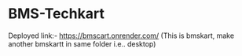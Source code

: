 # BMS-Techkart
Deployed link:- https://bmscart.onrender.com/
(This is bmskart, make another bmskartt in same folder i.e.. desktop)
